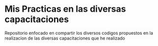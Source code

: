 <H1>Mis Practicas en las diversas capacitaciones</H1>

<P>Repositorio enfocado en compartir los diversos codigos propuestos en la realizacion de las diversas capacitaciones que he realizado</P>
